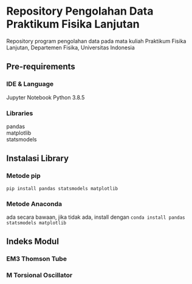 # Repository Pengolahan Data Praktikum Fisika Lanjutan
Repository program pengolahan data pada mata kuliah Praktikum Fisika Lanjutan, Departemen Fisika, Universitas Indonesia

## Pre-requirements
### IDE & Language
Jupyter Notebook
Python 3.8.5

### Libraries
pandas  
matplotlib  
statsmodels

## Instalasi Library
### Metode pip
`pip install pandas statsmodels matplotlib`
### Metode Anaconda
ada secara bawaan, jika tidak ada, install dengan `conda install pandas statsmodels matplotlib`

## Indeks Modul
### EM3 Thomson Tube
### M Torsional Oscillator
